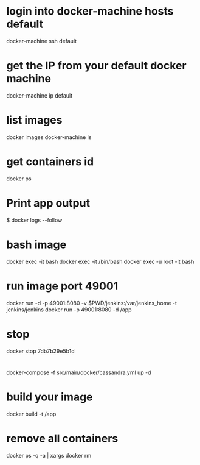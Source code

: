 # login into docker-machine hosts default
docker-machine ssh default

# get the IP from your default docker machine
docker-machine ip default

# list images
docker images
docker-machine ls

# get containers id
docker ps

# Print app output
$ docker logs --follow <container id> 

# bash image
docker exec -it <container id> bash
docker exec -it <container id> /bin/bash
docker exec -u root  -it <container id> bash

# run image port 49001
docker run -d -p 49001:8080 -v $PWD/jenkins:/var/jenkins_home -t jenkins/jenkins
docker run -p 49001:8080 -d <your username>/app

# stop
docker stop 7db7b29e5b1d

# 
docker-compose -f src/main/docker/cassandra.yml up -d

# build your image
 docker build -t <your username>/app

# remove all containers 
docker ps -q -a | xargs docker rm